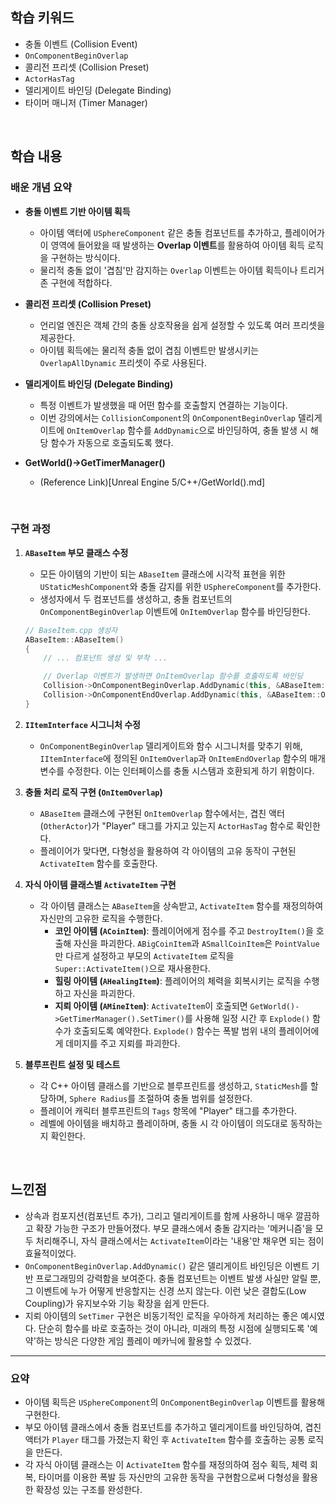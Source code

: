 ## 학습 키워드

  - 충돌 이벤트 (Collision Event)
  - `OnComponentBeginOverlap`
  - 콜리전 프리셋 (Collision Preset)
  - `ActorHasTag`
  - 델리게이트 바인딩 (Delegate Binding)
  - 타이머 매니저 (Timer Manager)

<br/>

## 학습 내용

### 배운 개념 요약

  - **충돌 이벤트 기반 아이템 획득**

      - 아이템 액터에 `USphereComponent` 같은 충돌 컴포넌트를 추가하고, 플레이어가 이 영역에 들어왔을 때 발생하는 **Overlap 이벤트**를 활용하여 아이템 획득 로직을 구현하는 방식이다.
      - 물리적 충돌 없이 '겹침'만 감지하는 `Overlap` 이벤트는 아이템 획득이나 트리거 존 구현에 적합하다.

  - **콜리전 프리셋 (Collision Preset)**

      - 언리얼 엔진은 객체 간의 충돌 상호작용을 쉽게 설정할 수 있도록 여러 프리셋을 제공한다.
      - 아이템 획득에는 물리적 충돌 없이 겹침 이벤트만 발생시키는 `OverlapAllDynamic` 프리셋이 주로 사용된다.

  - **델리게이트 바인딩 (Delegate Binding)**

      - 특정 이벤트가 발생했을 때 어떤 함수를 호출할지 연결하는 기능이다.
      - 이번 강의에서는 `CollisionComponent`의 `OnComponentBeginOverlap` 델리게이트에 `OnItemOverlap` 함수를 `AddDynamic`으로 바인딩하여, 충돌 발생 시 해당 함수가 자동으로 호출되도록 했다.

  - **GetWorld()->GetTimerManager()**

      - (Reference Link)[Unreal Engine 5/C++/GetWorld().md]

<br/>

### 구현 과정

1.  **`ABaseItem` 부모 클래스 수정**

      - 모든 아이템의 기반이 되는 `ABaseItem` 클래스에 시각적 표현을 위한 `UStaticMeshComponent`와 충돌 감지를 위한 `USphereComponent`를 추가한다.
      - 생성자에서 두 컴포넌트를 생성하고, 충돌 컴포넌트의 `OnComponentBeginOverlap` 이벤트에 `OnItemOverlap` 함수를 바인딩한다.



    ```cpp
    // BaseItem.cpp 생성자
    ABaseItem::ABaseItem()
    {
        // ... 컴포넌트 생성 및 부착 ...

        // Overlap 이벤트가 발생하면 OnItemOverlap 함수를 호출하도록 바인딩
        Collision->OnComponentBeginOverlap.AddDynamic(this, &ABaseItem::OnItemOverlap);
        Collision->OnComponentEndOverlap.AddDynamic(this, &ABaseItem::OnItemEndOverlap);
    }
    ```

2.  **`IItemInterface` 시그니처 수정**

      - `OnComponentBeginOverlap` 델리게이트와 함수 시그니처를 맞추기 위해, `IItemInterface`에 정의된 `OnItemOverlap`과 `OnItemEndOverlap` 함수의 매개변수를 수정한다. 이는 인터페이스를 충돌 시스템과 호환되게 하기 위함이다.

3.  **충돌 처리 로직 구현 (`OnItemOverlap`)**

      - `ABaseItem` 클래스에 구현된 `OnItemOverlap` 함수에서는, 겹친 액터(`OtherActor`)가 "Player" 태그를 가지고 있는지 `ActorHasTag` 함수로 확인한다.
      - 플레이어가 맞다면, 다형성을 활용하여 각 아이템의 고유 동작이 구현된 `ActivateItem` 함수를 호출한다.

4.  **자식 아이템 클래스별 `ActivateItem` 구현**

      - 각 아이템 클래스는 `ABaseItem`을 상속받고, `ActivateItem` 함수를 재정의하여 자신만의 고유한 로직을 수행한다.
          - **코인 아이템 (`ACoinItem`)**: 플레이어에게 점수를 주고 `DestroyItem()`을 호출해 자신을 파괴한다. `ABigCoinItem`과 `ASmallCoinItem`은 `PointValue`만 다르게 설정하고 부모의 `ActivateItem` 로직을 `Super::ActivateItem()`으로 재사용한다.
          - **힐링 아이템 (`AHealingItem`)**: 플레이어의 체력을 회복시키는 로직을 수행하고 자신을 파괴한다.
          - **지뢰 아이템 (`AMineItem`)**: `ActivateItem`이 호출되면 `GetWorld()->GetTimerManager().SetTimer()`를 사용해 일정 시간 후 `Explode()` 함수가 호출되도록 예약한다. `Explode()` 함수는 폭발 범위 내의 플레이어에게 데미지를 주고 지뢰를 파괴한다.

5.  **블루프린트 설정 및 테스트**

      - 각 C++ 아이템 클래스를 기반으로 블루프린트를 생성하고, `StaticMesh`를 할당하며, `Sphere Radius`를 조절하여 충돌 범위를 설정한다.
      - 플레이어 캐릭터 블루프린트의 `Tags` 항목에 "Player" 태그를 추가한다.
      - 레벨에 아이템을 배치하고 플레이하며, 충돌 시 각 아이템이 의도대로 동작하는지 확인한다.

<br/>

## 느낀점

  - 상속과 컴포지션(컴포넌트 추가), 그리고 델리게이트를 함께 사용하니 매우 깔끔하고 확장 가능한 구조가 만들어졌다. 부모 클래스에서 충돌 감지라는 '메커니즘'을 모두 처리해주니, 자식 클래스에서는 `ActivateItem`이라는 '내용'만 채우면 되는 점이 효율적이었다.
  - `OnComponentBeginOverlap.AddDynamic()` 같은 델리게이트 바인딩은 이벤트 기반 프로그래밍의 강력함을 보여준다. 충돌 컴포넌트는 이벤트 발생 사실만 알릴 뿐, 그 이벤트에 누가 어떻게 반응할지는 신경 쓰지 않는다. 이런 낮은 결합도(Low Coupling)가 유지보수와 기능 확장을 쉽게 만든다.
  - 지뢰 아이템의 `SetTimer` 구현은 비동기적인 로직을 우아하게 처리하는 좋은 예시였다. 단순히 함수를 바로 호출하는 것이 아니라, 미래의 특정 시점에 실행되도록 '예약'하는 방식은 다양한 게임 플레이 메카닉에 활용할 수 있겠다.

-----

### 요약

- 아이템 획득은 `USphereComponent`의 `OnComponentBeginOverlap` 이벤트를 활용해 구현한다.
- 부모 아이템 클래스에서 충돌 컴포넌트를 추가하고 델리게이트를 바인딩하여, 겹친 액터가 `Player` 태그를 가졌는지 확인 후 `ActivateItem` 함수를 호출하는 공통 로직을 만든다.
- 각 자식 아이템 클래스는 이 `ActivateItem` 함수를 재정의하여 점수 획득, 체력 회복, 타이머를 이용한 폭발 등 자신만의 고유한 동작을 구현함으로써 다형성을 활용한 확장성 있는 구조를 완성한다.
